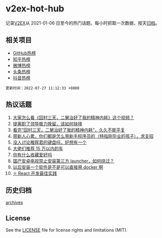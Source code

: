 # v2ex-hot-hub

 记录[V2EX](https://www.v2ex.com/)从 2021-01-06 日至今的热门话题。每小时抓取一次数据，按天[归档](archives)。
 
 ## 相关项目

- [GitHub热榜](https://github.com/lonnyzhang423/github-hot-hub)
- [知乎热榜](https://github.com/lonnyzhang423/zhihu-hot-hub)
- [微博热榜](https://github.com/lonnyzhang423/weibo-hot-hub)
- [头条热榜](https://github.com/lonnyzhang423/toutiao-hot-hub)
- [抖音热榜](https://github.com/lonnyzhang423/douyin-hot-hub)


 `更新时间：2022-07-27 11:12:33 +0800`

## 热议话题

1. [大家怎么看《回村三天，二舅治好了我的精神内耗》这个视频？](https://www.v2ex.com/t/868893)
1. [提离职了领导极力挽留，该如何抉择](https://www.v2ex.com/t/868746)
1. [看完“回村三天，二舅治好了我的精神内耗”，久久不能平复](https://www.v2ex.com/t/868897)
1. [带新人心累，你们都是怎么带新手程序员的（特指刚毕业的孩子），求支招](https://www.v2ex.com/t/868776)
1. [没人讨论稚晖君的键盘吗，好想有一个](https://www.v2ex.com/t/868770)
1. [大佬们推荐 15 万以内的车](https://www.v2ex.com/t/868829)
1. [你有什么收藏爱好吗](https://www.v2ex.com/t/868942)
1. [国产安卓电视禁止安装第三方 launcher，如何绕过？](https://www.v2ex.com/t/868759)
1. [以后安装一个软件是不是可以直接用 docker 啊](https://www.v2ex.com/t/868799)
1. [⚛️ React 开发最佳实践](https://www.v2ex.com/t/868907)

## 历史归档

[archives](archives)

## License

See the [LICENSE](LICENSE) file for license rights and limitations (MIT).
